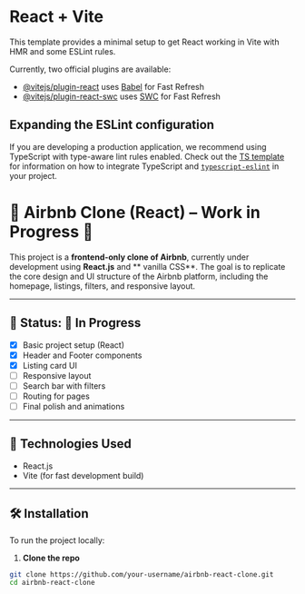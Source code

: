 # React + Vite

This template provides a minimal setup to get React working in Vite with HMR and some ESLint rules.

Currently, two official plugins are available:

- [@vitejs/plugin-react](https://github.com/vitejs/vite-plugin-react/blob/main/packages/plugin-react) uses [Babel](https://babeljs.io/) for Fast Refresh
- [@vitejs/plugin-react-swc](https://github.com/vitejs/vite-plugin-react/blob/main/packages/plugin-react-swc) uses [SWC](https://swc.rs/) for Fast Refresh

## Expanding the ESLint configuration

If you are developing a production application, we recommend using TypeScript with type-aware lint rules enabled. Check out the [TS template](https://github.com/vitejs/vite/tree/main/packages/create-vite/template-react-ts) for information on how to integrate TypeScript and [`typescript-eslint`](https://typescript-eslint.io) in your project.

# 🏡 Airbnb Clone (React) – Work in Progress 🚧

This project is a **frontend-only clone of Airbnb**, currently under development using **React.js** and ** vanilla CSS**. The goal is to replicate the core design and UI structure of the Airbnb platform, including the homepage, listings, filters, and responsive layout.

---

## 📌 Status: 🚧 In Progress

- [x] Basic project setup (React)
- [x] Header and Footer components
- [x] Listing card UI
- [ ] Responsive layout
- [ ] Search bar with filters
- [ ] Routing for pages
- [ ] Final polish and animations

---

## 🚀 Technologies Used

- React.js
- Vite (for fast development build)

---

## 🛠️ Installation

To run the project locally:


1. **Clone the repo**
```bash
git clone https://github.com/your-username/airbnb-react-clone.git
cd airbnb-react-clone





